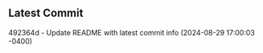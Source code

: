 
## Latest Commit
492364d - Update README with latest commit info (2024-08-29 17:00:03 -0400) <Yunxi-Zhou>

